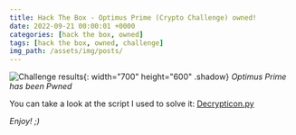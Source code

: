 ```yaml
---
title: Hack The Box - Optimus Prime (Crypto Challenge) owned!
date: 2022-09-21 00:00:01 +0000
categories: [hack the box, owned]
tags: [hack the box, owned, challenge]
img_path: /assets/img/posts/
---
```


![Challenge results](owned-optimus-prime.png){: width="700" height="600" .shadow}
_Optimus Prime has been Pwned_

You can take a look at the script I used to solve it: [Decrypticon.py](https://github.com/rubenhortas/hackthebox/blob/main/optimusPrime/Decrypticon.py) 

_Enjoy! ;)_
